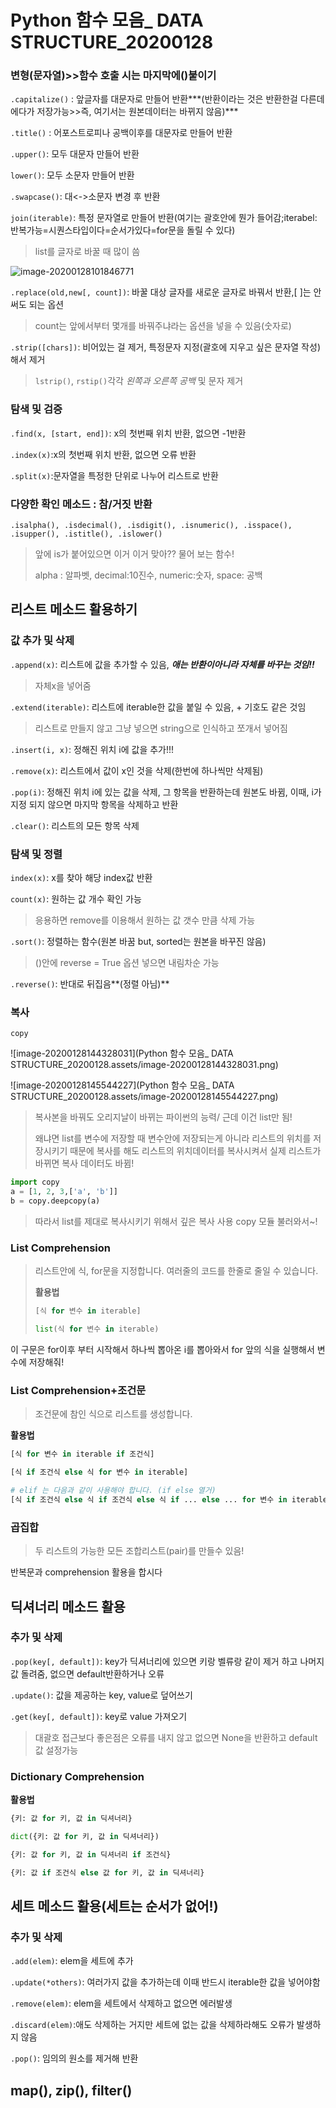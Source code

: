 # Python 함수 모음_ DATA STRUCTURE_20200128

### 변형(문자열)>>함수 호출 시는 마지막에()붙이기

`.capitalize()` : 앞글자를 대문자로 만들어 반환***(반환이라는 것은 반환한걸 다른데에다가 저장가능>>즉, 여기서는 원본데이터는 바뀌지 않음)***

`.title()` : 어포스트로피나 공백이후를 대문자로 만들어 반환 

`.upper()`: 모두 대문자 만들어 반환

`lower()`: 모두 소문자 만들어 반환

`.swapcase()`: 대<->소문자 변경 후 반환

`join(iterable)`: 특정 문자열로 만들어 반환(여기는 괄호안에 뭔가 들어감;iterabel: 반복가능=시퀀스타입이다=순서가있다=for문을 돌릴 수 있다)

> list를 글자로 바꿀 때 많이 씀

![image-20200128101846771](C:\Users\multicampus\AppData\Roaming\Typora\typora-user-images\image-20200128101846771.png)

`.replace(old,new[, count])`: 바꿀 대상 글자를 새로운 글자로 바꿔서 반환,[ ]는 안써도 되는 옵션

> count는 앞에서부터 몇개를 바꿔주냐라는 옵션을 넣을 수 있음(숫자로)

`.strip([chars])`: 비어있는 걸 제거, 특정문자 지정(괄호에 지우고 싶은 문자열 작성)해서 제거

> `lstrip()`, `rstip()`각각 *왼쪽과 오른쪽 공백* 및 문자 제거

### 탐색 및 검증

`.find(x, [start, end])`: x의 첫번째 위치 반환, 없으면 -1반환

`.index(x)`:x의 첫번째 위치 반환, 없으면 오류 반환

`.split(x)`:문자열을 특정한 단위로 나누어 리스트로 반환

### 다양한 확인 메소드 : 참/거짓 반환

`.isalpha(), .isdecimal(), .isdigit(), .isnumeric(), .isspace(), .isupper(), .istitle(), .islower()`

> 앞에 is가 붙어있으면 이거 이거 맞아?? 물어 보는 함수!
>
> alpha : 알파벳, decimal:10진수, numeric:숫자, space: 공백



## 리스트 메소드 활용하기

### 값 추가 및 삭제

`.append(x)`: 리스트에 값을 추가할 수 있음, ***애는 반환이아니라 자체를 바꾸는 것임!!***

> 자체x을 넣어줌

`.extend(iterable)`: 리스트에 iterable한 값을 붙일 수 있음, + 기호도 같은 것임

> 리스트로 만들지 않고 그냥 넣으면 string으로 인식하고 쪼개서 넣어짐

`.insert(i, x)`: 정해진 위치 i에 값을 추가!!!

`.remove(x)`: 리스트에서 값이 x인 것을 삭제(한번에 하나씩만 삭제됨)

`.pop(i)`: 정해진 위치 i에 있는 값을 삭제, 그 항목을 반환하는데 원본도 바뀜, 이때, i가 지정 되지 않으면 마지막 항목을 삭제하고 반환

`.clear()`: 리스트의 모든 항목 삭제

### 탐색 및 정렬

`index(x)`: x를 찾아 해당 index값 반환

`count(x)`: 원하는 값 개수 확인 가능

> 응용하면 remove를 이용해서 원하는 값 갯수 만큼 삭제 가능

`.sort()`: 정렬하는 함수(원본 바꿈 but, sorted는 원본을 바꾸진 않음)

> ()안에 reverse = True 옵션 넣으면 내림차순 가능

`.reverse()`:  반대로 뒤집음**(정렬 아님)**

### 복사

`copy`

![image-20200128144328031](Python 함수 모음_ DATA STRUCTURE_20200128.assets/image-20200128144328031.png)

![image-20200128145544227](Python 함수 모음_ DATA STRUCTURE_20200128.assets/image-20200128145544227.png)

> 복사본을 바꿔도 오리지날이 바뀌는 파이썬의 능력/ 근데 이건 list만 됨!
>
> 왜냐면 list를 변수에 저장할 때 변수안에 저장되는게 아니라 리스트의 위치를 저장시키기 때문에 복사를 해도 리스트의 위치데이터를 복사시켜서 실제 리스트가 바뀌면 복사 데이터도 바뀜!

```python
import copy
a = [1, 2, 3,['a', 'b']]
b = copy.deepcopy(a)
```

> 따라서 list를 제대로 복사시키기 위해서 깊은 복사 사용 copy 모듈 불러와서~!

### List Comprehension

> 리스트안에 식, for문을 지정합니다. 여러줄의 코드를 한줄로 줄일 수 있습니다.
>
> **활용법**
>
> ```python
> [식 for 변수 in iterable]
> 
> list(식 for 변수 in iterable)
> ```

이 구문은 for이후 부터 시작해서 하나씩 뽑아온 i를 뽑아와서 for 앞의 식을 실행해서 변수에 저장해줘!

### List Comprehension+조건문

> 조건문에 참인 식으로 리스트를 생성합니다.

**활용법**

```python
[식 for 변수 in iterable if 조건식]

[식 if 조건식 else 식 for 변수 in iterable]

# elif 는 다음과 같이 사용해야 합니다. (if else 열거)
[식 if 조건식 else 식 if 조건식 else 식 if ... else ... for 변수 in iterable]
```

### 곱집합

> 두 리스트의 가능한 모든 조합리스트(pair)를 만들수 있음!

반복문과 comprehension 활용을 합시다



## 딕셔너리 메소드 활용

### 추가 및 삭제

`.pop(key[, default])`: key가 딕셔너리에 있으면 키랑 벨류랑 같이 제거 하고 나머지값 돌려줌, 없으면 default반환하거나 오류

`.update()`: 값을 제공하는 key, value로 덮어쓰기

`.get(key[, default])`: key로 value 가져오기

> 대괄호 접근보다 좋은점은 오류를 내지 않고 없으면 None을 반환하고 default 값 설정가능

### Dictionary Comprehension

**활용법**

```python
{키: 값 for 키, 값 in 딕셔너리}

dict({키: 값 for 키, 값 in 딕셔너리})

{키: 값 for 키, 값 in 딕셔너리 if 조건식}

{키: 값 if 조건식 else 값 for 키, 값 in 딕셔너리}
```



## 세트 메소드 활용(세트는 순서가 없어!)

### 추가 및 삭제

`.add(elem)`: elem을 세트에 추가

`.update(*others)`: 여러가지 값을 추가하는데 이때 반드시  iterable한 값을 넣어야함

`.remove(elem)`: elem을 세트에서 삭제하고 없으면 에러발생

`.discard(elem)`:애도 삭제하는 거지만 세트에 없는 값을 삭제하라해도 오류가 발생하지 않음

`.pop()`: 임의의 원소를 제거해 반환





## map(), zip(), filter() 

